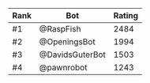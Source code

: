 Rank|Bot|Rating
---|---|---
#1|@RaspFish|2484
#2|@OpeningsBot|1994
#3|@DavidsGuterBot|1503
#4|@pawnrobot|1243

